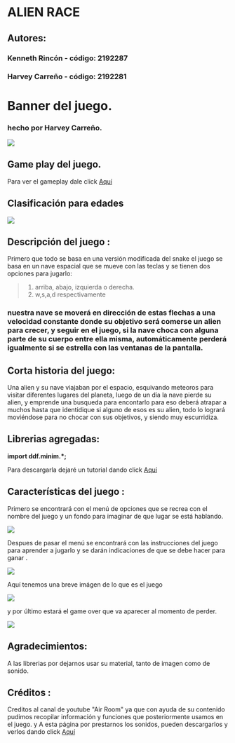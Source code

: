 
# ALIEN RACE
## Autores:

### Kenneth Rincón - código: 2192287
### Harvey Carreño - código: 2192281

# Banner del juego. 
### hecho por Harvey Carreño.


![](https://lh3.googleusercontent.com/A3ULXGGC3usjyErhydkb-XJpO0N-wGfykYdl4cu3dJZ2hE0r8fW17joL_awFRjRioklI=s660)


## Game play del juego.
Para ver el gameplay dale click  [Aquí](https://youtu.be/Yl1UT0i7ojI"Aquí")

## Clasificación para edades

![](https://lh3.googleusercontent.com/-n3K0jAaeQokMQX8EsANlxgfhTuqzWY0h7kby9H01TomaxoerdpMAk4IfpDegWLAfyqS=s85)

## Descripción del juego :

Primero que todo se basa en una versión modificada del snake  el juego se basa en un nave espacial que se mueve con las teclas y se tienen dos opciones para jugarlo:
>  1. arriba, abajo, izquierda o derecha.
>  2.  w,s,a,d respectivamente

### nuestra nave se moverá en dirección de estas flechas a una velocidad constante donde su objetivo será comerse un alien para crecer, y seguir en el juego, si la nave choca con alguna parte de su cuerpo entre ella misma, automáticamente perderá igualmente si se estrella con las ventanas de la pantalla.

## Corta historia del juego:
 Una alien y su nave viajaban por el espacio, esquivando meteoros para visitar diferentes lugares del planeta,  luego de un día la nave pierde su alien, y emprende una busqueda para encontarlo para eso deberá atrapar a muchos hasta que identidique si alguno de esos es su alien, todo lo logrará moviéndose para no chocar con sus objetivos, y siendo muy escurridiza.

## Librerias agregadas:
**import ddf.minim.*;**

Para descargarla dejaré un tutorial dando click [Aquí](https://www.youtube.com/watch?v=Ty9Q8m2m_qc&t=106s "Aquí")


## Características del juego :
Primero se encontrará con el menú de opciones que se recrea con el nombre del juego y un fondo para imaginar de que lugar se está hablando.

![](https://lh3.googleusercontent.com/mfxqPeU6_2g_4rwPNzCvWxvHyYA5QWDtrzYyYDl4vFJp3goFtgV5MYAQw63wcy99IL4f458=s622)




Despues de pasar el menú  se encontrará con las instrucciones del juego  para aprender a jugarlo y se darán indicaciones de que se debe hacer para ganar .

![](https://lh3.googleusercontent.com/k3RYbqvJfwz8K0Vu9r7jCbpCyfnidHIHC_TxHnq2HgvrcTvxnnWIKXqk74mEvW0iXXMORw=s500)



Aquí tenemos una breve imágen de lo que es el juego 


![](https://lh3.googleusercontent.com/qFcIiQhW1MZKXqh5FPdi9CbuWXiigFQn981ofAnNc_xpRuBE97f7qm94txshOBQS2C8Skw=s660)

y por último estará el game over que  va aparecer al momento de perder.

![](https://lh3.googleusercontent.com/vXpfJj1fdGqVVTl4Z-APyuwgjc3xC0RQ7mLvhQLKJ-Eh8uAu_oDHplTXwRfYF4G4RJ9Kxw=s600)


## **Agradecimientos:**

A las librerias por dejarnos usar su material, tanto de imagen como de sonido.
## Créditos :
Creditos al canal de youtube "Air Room" ya que con ayuda de su contenido pudimos recopilar información y funciones que posteriormente usamos en el juego.
y A esta página  por prestarnos los sonidos, pueden descargarlos y verlos dando click  [Aquí](https://freesound.org/"Aquí")
